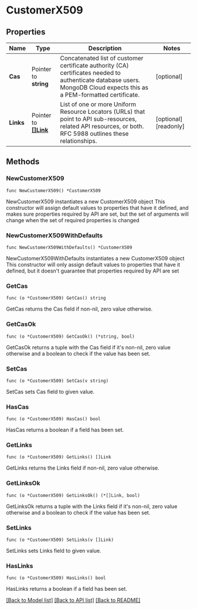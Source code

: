 # CustomerX509

## Properties

Name | Type | Description | Notes
------------ | ------------- | ------------- | -------------
**Cas** | Pointer to **string** | Concatenated list of customer certificate authority (CA) certificates needed to authenticate database users. MongoDB Cloud expects this as a PEM-formatted certificate. | [optional] 
**Links** | Pointer to [**[]Link**](Link.md) | List of one or more Uniform Resource Locators (URLs) that point to API sub-resources, related API resources, or both. RFC 5988 outlines these relationships. | [optional] [readonly] 

## Methods

### NewCustomerX509

`func NewCustomerX509() *CustomerX509`

NewCustomerX509 instantiates a new CustomerX509 object
This constructor will assign default values to properties that have it defined,
and makes sure properties required by API are set, but the set of arguments
will change when the set of required properties is changed

### NewCustomerX509WithDefaults

`func NewCustomerX509WithDefaults() *CustomerX509`

NewCustomerX509WithDefaults instantiates a new CustomerX509 object
This constructor will only assign default values to properties that have it defined,
but it doesn't guarantee that properties required by API are set

### GetCas

`func (o *CustomerX509) GetCas() string`

GetCas returns the Cas field if non-nil, zero value otherwise.

### GetCasOk

`func (o *CustomerX509) GetCasOk() (*string, bool)`

GetCasOk returns a tuple with the Cas field if it's non-nil, zero value otherwise
and a boolean to check if the value has been set.

### SetCas

`func (o *CustomerX509) SetCas(v string)`

SetCas sets Cas field to given value.

### HasCas

`func (o *CustomerX509) HasCas() bool`

HasCas returns a boolean if a field has been set.

### GetLinks

`func (o *CustomerX509) GetLinks() []Link`

GetLinks returns the Links field if non-nil, zero value otherwise.

### GetLinksOk

`func (o *CustomerX509) GetLinksOk() (*[]Link, bool)`

GetLinksOk returns a tuple with the Links field if it's non-nil, zero value otherwise
and a boolean to check if the value has been set.

### SetLinks

`func (o *CustomerX509) SetLinks(v []Link)`

SetLinks sets Links field to given value.

### HasLinks

`func (o *CustomerX509) HasLinks() bool`

HasLinks returns a boolean if a field has been set.


[[Back to Model list]](../README.md#documentation-for-models) [[Back to API list]](../README.md#documentation-for-api-endpoints) [[Back to README]](../README.md)


